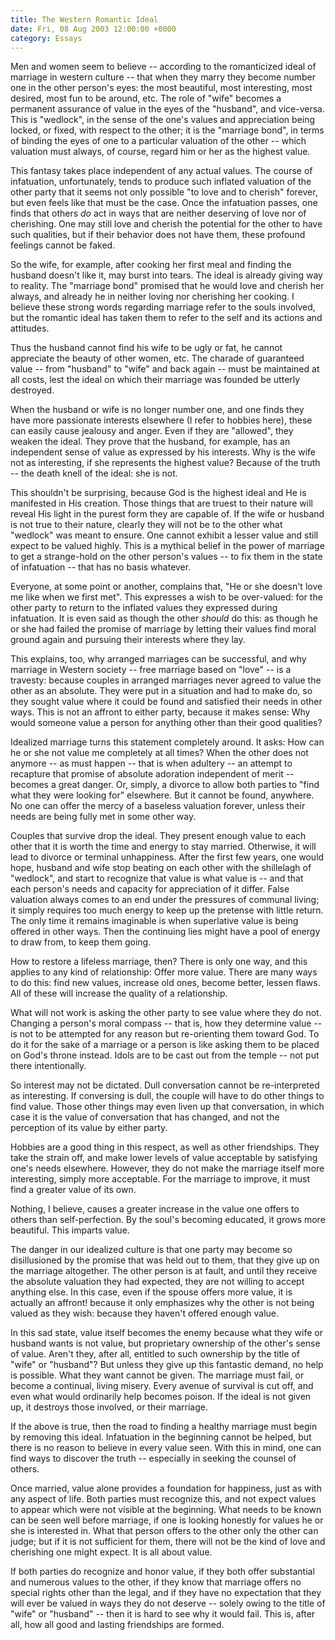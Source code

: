 ```yaml
---
title: The Western Romantic Ideal
date: Fri, 08 Aug 2003 12:00:00 +0000
category: Essays
---
```


Men and women seem to believe -- according to the romanticized ideal of
marriage in western culture -- that when they marry they become number
one in the other person's eyes: the most beautiful, most interesting,
most desired, most fun to be around, etc.  The role of "wife" becomes a
permanent assurance of value in the eyes of the "husband", and
vice-versa.  This is "wedlock", in the sense of the one's values and
appreciation being locked, or fixed, with respect to the other; it is
the "marriage bond", in terms of binding the eyes of one to a particular
valuation of the other -- which valuation must always, of course, regard
him or her as the highest value.

This fantasy takes place independent of any actual values.  The course
of infatuation, unfortunately, tends to produce such inflated valuation
of the other party that it seems not only possible "to love and to
cherish" forever, but even feels like that must be the case.  Once the
infatuation passes, one finds that others *do* act in ways that are
neither deserving of love nor of cherishing.  One may still love and
cherish the potential for the other to have such qualities, but if their
behavior does not have them, these profound feelings cannot be faked.

So the wife, for example, after cooking her first meal and finding the
husband doesn't like it, may burst into tears.  The ideal is already
giving way to reality.  The "marriage bond" promised that he would love
and cherish her always, and already he in neither loving nor cherishing
her cooking.  I believe these strong words regarding marriage refer to
the souls involved, but the romantic ideal has taken them to refer to
the self and its actions and attitudes.

Thus the husband cannot find his wife to be ugly or fat, he cannot
appreciate the beauty of other women, etc.  The charade of guaranteed
value -- from "husband" to "wife" and back again -- must be maintained
at all costs, lest the ideal on which their marriage was founded be
utterly destroyed.

When the husband or wife is no longer number one, and one finds they
have more passionate interests elsewhere (I refer to hobbies here),
these can easily cause jealousy and anger.  Even if they are "allowed",
they weaken the ideal.  They prove that the husband, for example, has an
independent sense of value as expressed by his interests.  Why is the
wife not as interesting, if she represents the highest value?  Because
of the truth -- the death knell of the ideal: she is not.

This shouldn't be surprising, because God is the highest ideal and He is
manifested in His creation.  Those things that are truest to their
nature will reveal His light in the purest form they are capable of.  If
the wife or husband is not true to their nature, clearly they will not
be to the other what "wedlock" was meant to ensure.  One cannot exhibit
a lesser value and still expect to be valued highly.  This is a mythical
belief in the power of marriage to get a strange-hold on the other
person's values -- to fix them in the state of infatuation -- that has
no basis whatever.

Everyone, at some point or another, complains that, "He or she doesn't
love me like when we first met".  This expresses a wish to be
over-valued: for the other party to return to the inflated values they
expressed during infatuation.  It is even said as though the other
*should* do this: as though he or she had failed the promise of marriage
by letting their values find moral ground again and pursuing their
interests where they lay.

This explains, too, why arranged marriages can be successful, and why
marriage in Western society -- free marriage based on "love" -- is a
travesty: because couples in arranged marriages never agreed to value
the other as an absolute.  They were put in a situation and had to make
do, so they sought value where it could be found and satisfied their
needs in other ways.  This is not an affront to either party, because it
makes sense: Why would someone value a person for anything other than
their good qualities?

Idealized marriage turns this statement completely around.  It asks: How
can he or she not value me completely at all times?  When the other does
not anymore -- as must happen -- that is when adultery -- an attempt to
recapture that promise of absolute adoration independent of merit --
becomes a great danger.  Or, simply, a divorce to allow both parties to
"find what they were looking for" elsewhere.  But it cannot be found,
anywhere.  No one can offer the mercy of a baseless valuation forever,
unless their needs are being fully met in some other way.

Couples that survive drop the ideal.  They present enough value to each
other that it is worth the time and energy to stay married.  Otherwise,
it will lead to divorce or terminal unhappiness.  After the first few
years, one would hope, husband and wife stop beating on each other with
the shillelagh of "wedlock", and start to recognize that value is what
value is -- and that each person's needs and capacity for appreciation
of it differ.  False valuation always comes to an end under the
pressures of communal living; it simply requires too much energy to keep
up the pretense with little return.  The only time it remains imaginable
is when superlative value is being offered in other ways.  Then the
continuing lies might have a pool of energy to draw from, to keep them
going.

How to restore a lifeless marriage, then?  There is only one way, and
this applies to any kind of relationship: Offer more value.  There are
many ways to do this: find new values, increase old ones, become better,
lessen flaws.  All of these will increase the quality of a relationship.

What will not work is asking the other party to see value where they do
not.  Changing a person's moral compass -- that is, how they determine
value -- is not to be attempted for any reason but re-orienting them
toward God.  To do it for the sake of a marriage or a person is like
asking them to be placed on God's throne instead.  Idols are to be cast
out from the temple -- not put there intentionally.

So interest may not be dictated.  Dull conversation cannot be
re-interpreted as interesting.  If conversing is dull, the couple will
have to do other things to find value.  Those other things may even
liven up that conversation, in which case it is the value of
conversation that has changed, and not the perception of its value by
either party.

Hobbies are a good thing in this respect, as well as other friendships.
They take the strain off, and make lower levels of value acceptable by
satisfying one's needs elsewhere.  However, they do not make the
marriage itself more interesting, simply more acceptable.  For the
marriage to improve, it must find a greater value of its own.

Nothing, I believe, causes a greater increase in the value one offers to
others than self-perfection.  By the soul's becoming educated, it grows
more beautiful.  This imparts value.

The danger in our idealized culture is that one party may become so
disillusioned by the promise that was held out to them, that they give
up on the marriage altogether.  The other person is at fault, and until
they receive the absolute valuation they had expected, they are not
willing to accept anything else.  In this case, even if the spouse
offers more value, it is actually an affront! because it only emphasizes
why the other is not being valued as they wish: because they haven't
offered enough value.

In this sad state, value itself becomes the enemy because what they wife
or husband wants is not value, but proprietary ownership of the other's
sense of value.  Aren't they, after all, entitled to such ownership by
the title of "wife" or "husband"?  But unless they give up this
fantastic demand, no help is possible.  What they want cannot be given.
The marriage must fail, or become a continual, living misery.  Every
avenue of survival is cut off, and even what would ordinarily help
becomes poison.  If the ideal is not given up, it destroys those
involved, or their marriage.

If the above is true, then the road to finding a healthy marriage must
begin by removing this ideal.  Infatuation in the beginning cannot be
helped, but there is no reason to believe in every value seen.  With
this in mind, one can find ways to discover the truth -- especially in
seeking the counsel of others.

Once married, value alone provides a foundation for happiness, just as
with any aspect of life.  Both parties must recognize this, and not
expect values to appear which were not visible at the beginning.  What
needs to be known can be seen well before marriage, if one is looking
honestly for values he or she is interested in.  What that person offers
to the other only the other can judge; but if it is not sufficient for
them, there will not be the kind of love and cherishing one might
expect.  It is all about value.

If both parties do recognize and honor value, if they both offer
substantial and numerous values to the other, if they know that marriage
offers no special rights other than the legal, and if they have no
expectation that they will ever be valued in ways they do not deserve --
solely owing to the title of "wife" or "husband" -- then it is hard to
see why it would fail.  This is, after all, how all good and lasting
friendships are formed.


